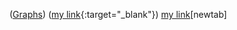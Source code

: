 (<a href="https://learnermanipal-my.sharepoint.com/:x:/g/personal/samarth_mitblr2022_learner_manipal_edu/EY0wl1Ki4iVCjwna0oXWxZ4B6rHpJhhv6Ng5WyoJTj-3BQ?e=hR1YsE" target="_blank">Graphs</a>)
([my link](https://learnermanipal-my.sharepoint.com/:x:/g/personal/samarth_mitblr2022_learner_manipal_edu/EY0wl1Ki4iVCjwna0oXWxZ4B6rHpJhhv6Ng5WyoJTj-3BQ?e=hR1YsE){:target="_blank"})
[my link](https://learnermanipal-my.sharepoint.com/:x:/g/personal/samarth_mitblr2022_learner_manipal_edu/EY0wl1Ki4iVCjwna0oXWxZ4B6rHpJhhv6Ng5WyoJTj-3BQ?e=hR1YsE)[newtab]
